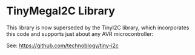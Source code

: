 # TinyMegaI2C Library

This library is now superseded by the TinyI2C library, which incorporates this code and supports just about any AVR microcontroller:

See: https://github.com/technoblogy/tiny-i2c
